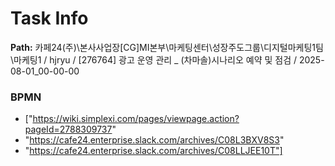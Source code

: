 # Task Info

**Path:** 카페24(주)\본사사업장\[CG]MI본부\마케팅센터\성장주도그룹\디지털마케팅1팀\마케팅1 / hjryu / [276764] 광고 운영 관리 _ (차마솔)시나리오 예약 및 점검 / 2025-08-01_00-00-00

### BPMN
- ["https://wiki.simplexi.com/pages/viewpage.action?pageId=2788309737"
- "https://cafe24.enterprise.slack.com/archives/C08L3BXV8S3"
- "https://cafe24.enterprise.slack.com/archives/C08LLJEE10T"]

